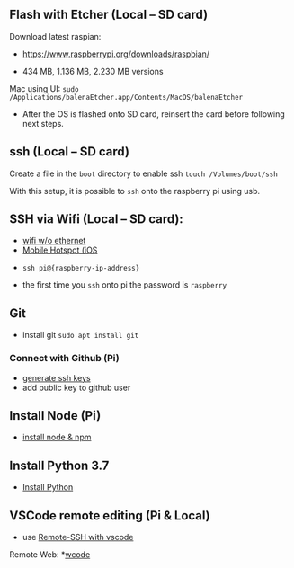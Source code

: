 ## Flash with Etcher (Local – SD card)
Download latest raspian:
* https://www.raspberrypi.org/downloads/raspbian/

* 434 MB, 1.136 MB, 2.230 MB versions

Mac using UI:
`sudo /Applications/balenaEtcher.app/Contents/MacOS/balenaEtcher`

* After the OS is flashed onto SD card, reinsert the card before following next steps.

## ssh (Local – SD card)
Create a file in the `boot` directory to enable ssh
`touch /Volumes/boot/ssh`

With this setup, it is possible to `ssh` onto the raspberry pi using usb.
## SSH via Wifi (Local – SD card):

- [wifi w/o ethernet](https://howchoo.com/g/ndy1zte2yjn/how-to-set-up-wifi-on-your-raspberry-pi-without-ethernet)
- [Mobile Hotspot (iOS](https://www.techcoil.com/blog/how-to-connect-your-raspberry-pi-to-your-iphone-wifi-hotspot-via-raspbian-stretch-lite/)

* `ssh pi@{raspberry-ip-address}`

* the first time you `ssh` onto pi the password is `raspberry`


## Git
- install git `sudo apt install git`

### Connect with Github (Pi)

- [generate ssh keys](https://help.github.com/en/articles/generating-a-new-ssh-key-and-adding-it-to-the-ssh-agent)
- add public key to github user

## Install Node (Pi)

- [install node & npm](https://www.instructables.com/id/Install-Nodejs-and-Npm-on-Raspberry-Pi/)

## Install Python 3.7

* [Install Python](https://gist.github.com/SeppPenner/6a5a30ebc8f79936fa136c524417761d)

## VSCode remote editing (Pi & Local)
* use [Remote-SSH with vscode](https://code.visualstudio.com/blogs/2019/07/25/remote-ssh)

Remote Web:
*[wcode](https://github.com/fmsouza/wcode)
